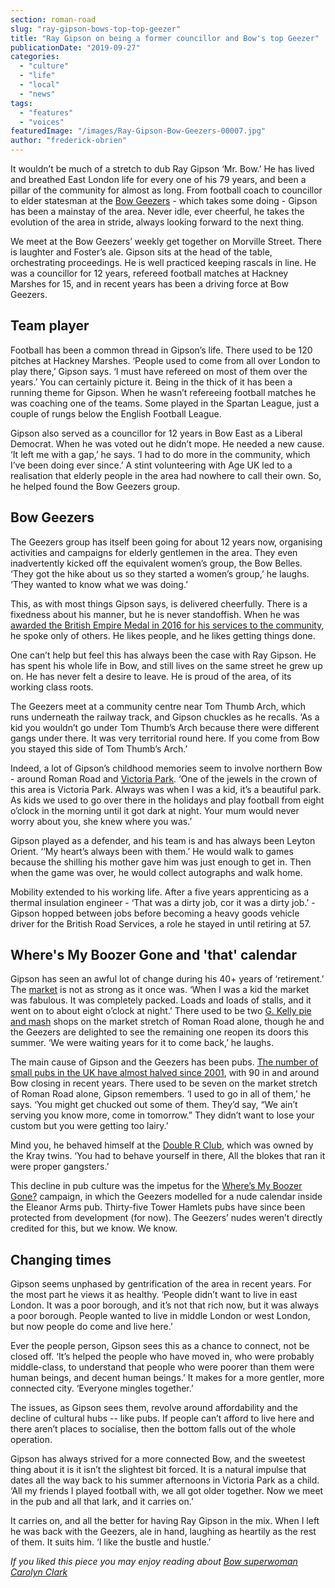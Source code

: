 ```yaml
---
section: roman-road
slug: "ray-gipson-bows-top-top-geezer"
title: "Ray Gipson on being a former councillor and Bow's top Geezer"
publicationDate: "2019-09-27"
categories: 
  - "culture"
  - "life"
  - "local"
  - "news"
tags: 
  - "features"
  - "voices"
featuredImage: "/images/Ray-Gipson-Bow-Geezers-00007.jpg"
author: "frederick-obrien"
---
```


It wouldn’t be much of a stretch to dub Ray Gipson ‘Mr. Bow.’ He has lived and breathed East London life for every one of his 79 years, and been a pillar of the community for almost as long. From football coach to councillor to elder statesman at the [Bow Geezers](https://www.ourbow.com/category/the-geezers/) - which takes some doing - Gipson has been a mainstay of the area. Never idle, ever cheerful, he takes the evolution of the area in stride, always looking forward to the next thing.

We meet at the Bow Geezers’ weekly get together on Morville Street. There is laughter and Foster’s ale. Gipson sits at the head of the table, orchestrating proceedings. He is well practiced keeping rascals in line. He was a councillor for 12 years, refereed football matches at Hackney Marshes for 15, and in recent years has been a driving force at Bow Geezers. 

## Team player

Football has been a common thread in Gipson’s life. There used to be 120 pitches at Hackney Marshes. ‘People used to come from all over London to play there,’ Gipson says. ‘I must have refereed on most of them over the years.’ You can certainly picture it. Being in the thick of it has been a running theme for Gipson. When he wasn’t refereeing football matches he was coaching one of the teams. Some played in the Spartan League, just a couple of rungs below the English Football League. 

Gipson also served as a councillor for 12 years in Bow East as a Liberal Democrat. When he was voted out he didn’t mope. He needed a new cause. ‘It left me with a gap,’ he says. ‘I had to do more in the community, which I’ve been doing ever since.’ A stint volunteering with Age UK led to a realisation that elderly people in the area had nowhere to call their own. So, he helped found the Bow Geezers group. 

## Bow Geezers

The Geezers group has itself been going for about 12 years now, organising activities and campaigns for elderly gentlemen in the area. They even inadvertently kicked off the equivalent women’s group, the Bow Belles. ‘They got the hike about us so they started a women’s group,’ he laughs. ‘They wanted to know what we was doing.’

This, as with most things Gipson says, is delivered cheerfully. There is a fixedness about his manner, but he is never standoffish. When he was [awarded the British Empire Medal in 2016 for his services to the community](https://www.eastlondonadvertiser.co.uk/news/bow-community-worker-awarded-british-empire-medal-1-3641325), he spoke only of others. He likes people, and he likes getting things done. 

One can’t help but feel this has always been the case with Ray Gipson. He has spent his whole life in Bow, and still lives on the same street he grew up on. He has never felt a desire to leave. He is proud of the area, of its working class roots. 

The Geezers meet at a community centre near Tom Thumb Arch, which runs underneath the railway track, and Gipson chuckles as he recalls. ‘As a kid you wouldn’t go under Tom Thumb’s Arch because there were different gangs under there. It was very territorial round here. If you come from Bow you stayed this side of Tom Thumb’s Arch.’

Indeed, a lot of Gipson’s childhood memories seem to involve northern Bow - around Roman Road and [Victoria Park](https://romanroadlondon.com/victoria-park-east-london-bow/). ‘One of the jewels in the crown of this area is Victoria Park. Always was when I was a kid, it’s a beautiful park. As kids we used to go over there in the holidays and play football from eight o’clock in the morning until it got dark at night. Your mum would never worry about you, she knew where you was.’ 

Gipson played as a defender, and his team is and has always been Leyton Orient. ‘‘My heart’s always been with them.’ He would walk to games because the shilling his mother gave him was just enough to get in. Then when the game was over, he would collect autographs and walk home. 

Mobility extended to his working life. After a five years apprenticing as a thermal insulation engineer - ‘That was a dirty job, cor it was a dirty job.’ - Gipson hopped between jobs before becoming a heavy goods vehicle driver for the British Road Services, a role he stayed in until retiring at 57. 

## Where's My Boozer Gone and 'that' calendar

Gipson has seen an awful lot of change during his 40+ years of ‘retirement.’ The [market](https://romanroadlondon.com/market/) is not as strong as it once was. ‘When I was a kid the market was fabulous. It was completely packed. Loads and loads of stalls, and it went on to about eight o’clock at night.’ There used to be two [G. Kelly pie and mash](https://romanroadlondon.com/g-kelly-pie-and-mash-shop-reopens-roman-road/) shops on the market stretch of Roman Road alone, though he and the Geezers are delighted to see the remaining one reopen its doors this summer. ‘We were waiting years for it to come back,’ he laughs.

The main cause of Gipson and the Geezers has been pubs. [The number of small pubs in the UK have almost halved since 2001](https://www.telegraph.co.uk/news/2019/02/24/pubs-closing-rate-one-every-12-hours-new-figures-show/), with 90 in and around Bow closing in recent years. There used to be seven on the market stretch of Roman Road alone, Gipson remembers. ‘I used to go in all of them,’ he says. ‘You might get chucked out some of them. They’d say, “We ain’t serving you know more, come in tomorrow.” They didn’t want to lose your custom but you were getting too lairy.’

Mind you, he behaved himself at the [Double R Club](https://romanroadlondon.com/history-double-r-club-kray-twins-nightclub-bow-road/), which was owned by the Kray twins. ‘You had to behave yourself in there, All the blokes that ran it were proper gangsters.’

This decline in pub culture was the impetus for the [Where’s My Boozer Gone?](https://romanroadlondon.com/bow-geezers-wheres-my-boozer-gone-calendar/) campaign, in which the Geezers modelled for a nude calendar inside the Eleanor Arms pub. Thirty-five Tower Hamlets pubs have since been protected from development (for now). The Geezers’ nudes weren’t directly credited for this, but we know. We know.  

## Changing times

Gipson seems unphased by gentrification of the area in recent years. For the most part he views it as healthy. ‘People didn’t want to live in east London. It was a poor borough, and it’s not that rich now, but it was always a poor borough. People wanted to live in middle London or west London, but now people do come and live here.’ 

Ever the people person, Gipson sees this as a chance to connect, not be closed off. ‘It’s helped the people who have moved in, who were probably middle-class, to understand that people who were poorer than them were human beings, and decent human beings.’ It makes for a more gentler, more connected city. ‘Everyone mingles together.’

The issues, as Gipson sees them, revolve around affordability and the decline of cultural hubs -- like pubs. If people can’t afford to live here and there aren’t places to socialise, then the bottom falls out of the whole operation. 

Gipson has always strived for a more connected Bow, and the sweetest thing about it is it isn’t the slightest bit forced. It is a natural impulse that dates all the way back to his summer afternoons in Victoria Park as a child. ‘All my friends I played football with, we all got older together. Now we meet in the pub and all that lark, and it carries on.’

It carries on, and all the better for having Ray Gipson in the mix. When I left he was back with the Geezers, ale in hand, laughing as heartily as the rest of them. It suits him. ‘I like the bustle and hustle.’

_If you liked this piece you may enjoy reading about [Bow superwoman Carolyn Clark](https://romanroadlondon.com/carolyn-clark-east-london-historian-interview/)_
